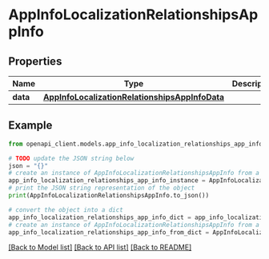 # AppInfoLocalizationRelationshipsAppInfo


## Properties

Name | Type | Description | Notes
------------ | ------------- | ------------- | -------------
**data** | [**AppInfoLocalizationRelationshipsAppInfoData**](AppInfoLocalizationRelationshipsAppInfoData.md) |  | [optional] 

## Example

```python
from openapi_client.models.app_info_localization_relationships_app_info import AppInfoLocalizationRelationshipsAppInfo

# TODO update the JSON string below
json = "{}"
# create an instance of AppInfoLocalizationRelationshipsAppInfo from a JSON string
app_info_localization_relationships_app_info_instance = AppInfoLocalizationRelationshipsAppInfo.from_json(json)
# print the JSON string representation of the object
print(AppInfoLocalizationRelationshipsAppInfo.to_json())

# convert the object into a dict
app_info_localization_relationships_app_info_dict = app_info_localization_relationships_app_info_instance.to_dict()
# create an instance of AppInfoLocalizationRelationshipsAppInfo from a dict
app_info_localization_relationships_app_info_from_dict = AppInfoLocalizationRelationshipsAppInfo.from_dict(app_info_localization_relationships_app_info_dict)
```
[[Back to Model list]](../README.md#documentation-for-models) [[Back to API list]](../README.md#documentation-for-api-endpoints) [[Back to README]](../README.md)


